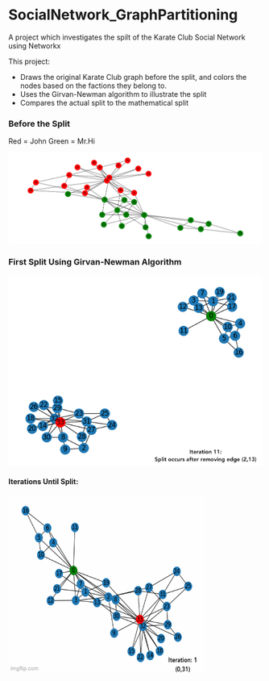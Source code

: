 # SocialNetwork_GraphPartitioning
A project which investigates the spilt of the Karate Club Social Network using Networkx

This project:
* Draws the original Karate Club graph before the split, and colors the nodes based on the factions they belong to.
* Uses the Girvan-Newman algorithm to illustrate the split
* Compares the actual split to the mathematical split

### Before the Split

Red = John
Green = Mr.Hi

![before_split](images/before_split_numbers.png)

### First Split Using Girvan-Newman Algorithm

![algorithm_split](images/split.png)

#### Iterations Until Split:

![q2_split](images/q2_split.gif)

